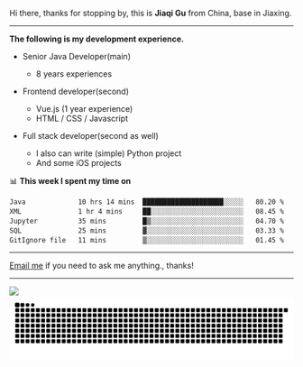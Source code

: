 Hi there, thanks for stopping by, this is **Jiaqi Gu** from China, base in Jiaxing.

---

**The following is my development experience.**

- Senior Java Developer(main)
  - 8 years experiences

- Frontend developer(second)
  - Vue.js (1 year experience)
  - HTML / CSS / Javascript
  
- Full stack developer(second as well)
  - I also can write (simple) Python project
  - And some iOS projects

📊 **This week I spent my time on**
<!--START_SECTION:waka-->

```txt
Java             10 hrs 14 mins  ████████████████████░░░░░   80.20 %
XML              1 hr 4 mins     ██░░░░░░░░░░░░░░░░░░░░░░░   08.45 %
Jupyter          35 mins         █▒░░░░░░░░░░░░░░░░░░░░░░░   04.70 %
SQL              25 mins         ▓░░░░░░░░░░░░░░░░░░░░░░░░   03.33 %
GitIgnore file   11 mins         ▒░░░░░░░░░░░░░░░░░░░░░░░░   01.45 %
```

<!--END_SECTION:waka-->

---

[Email me](mailto:htk2klwgr@mozmail.com?subject=Hiring_from_GitHub) if you need to ask me anything., thanks!

---

![]( https://visitor-badge.glitch.me/badge?page_id=githubgujiaqi)
![]( https://github.com/droid-Q/droid-Q/raw/output/github-contribution-grid-snake.svg#gh-dark-mode-only)
